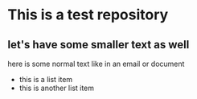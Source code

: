 # This is a test repository

## let's have some smaller text as well

here is some normal text like in an email or document

* this is a list item
* this is another list item
